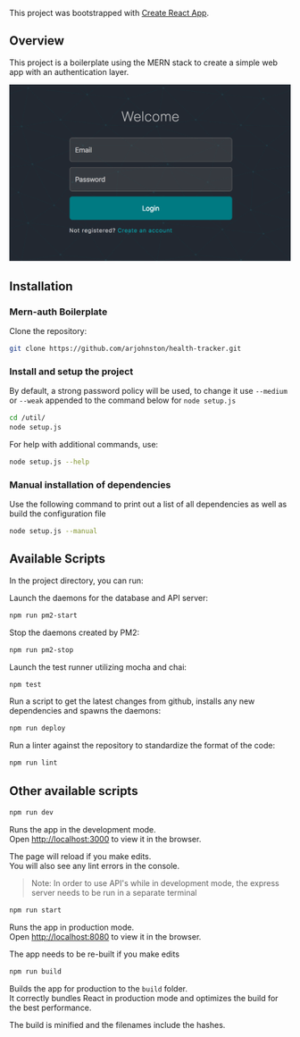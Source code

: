This project was bootstrapped with [Create React App](https://github.com/facebookincubator/create-react-app).

## Overview
This project is a boilerplate using the MERN stack to create a simple web app with an authentication layer.

<p align='center'>
  <img src='https://github.com/arjohnston/boilerplates/blob/master/mern-auth/public/example.png' width='600' alt='start up'>
</p>

## Installation

### Mern-auth Boilerplate

Clone the repository:
```sh
git clone https://github.com/arjohnston/health-tracker.git
```

### Install and setup the project

By default, a strong password policy will be used, to change it use `--medium` or `--weak` appended to the command below for `node setup.js`
```sh
cd /util/
node setup.js
```

For help with additional commands, use:
```sh
node setup.js --help
```

### Manual installation of dependencies

Use the following command to print out a list of all dependencies as well as build the configuration file
```sh
node setup.js --manual
```

## Available Scripts

In the project directory, you can run:

Launch the daemons for the database and API server:
```sh
npm run pm2-start
```

Stop the daemons created by PM2:
```sh
npm run pm2-stop
```

Launch the test runner utilizing mocha and chai:
```sh
npm test
```

Run a script to get the latest changes from github, installs any new dependencies and spawns the daemons:
```sh
npm run deploy
```

Run a linter against the repository to standardize the format of the code:
```sh
npm run lint
```


## Other available scripts

```sh
npm run dev
```

Runs the app in the development mode.<br>
Open [http://localhost:3000](http://localhost:3000) to view it in the browser.

The page will reload if you make edits.<br>
You will also see any lint errors in the console.

> Note: In order to use API's while in development mode, the express server needs to be run in a separate terminal

```sh
npm run start
```

Runs the app in production mode.<br>
Open [http://localhost:8080](http://localhost:8080) to view it in the browser.

The app needs to be re-built if you make edits<br>

```sh
npm run build
```

Builds the app for production to the `build` folder.<br>
It correctly bundles React in production mode and optimizes the build for the best performance.

The build is minified and the filenames include the hashes.<br>
